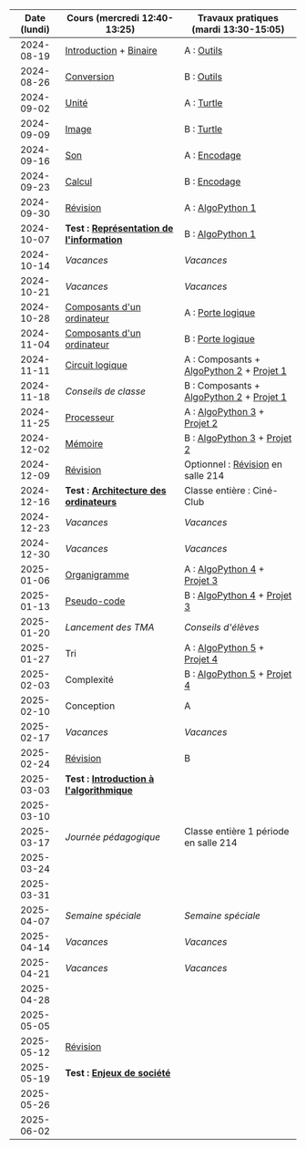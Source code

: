 | Date (lundi) | Cours (mercredi 12:40-13:25)                                      | Travaux pratiques (mardi 13:30-15:05)                                                            |
| :----------: | ----------------------------------------------------------------- | ------------------------------------------------------------------------------------------------ |
|  2024-08-19  | [Introduction](/docs/1m/intro) + [Binaire](/docs/1m/repr/binaire) | A : [Outils](/docs/1m/prog/outils)                                                               |
|  2024-08-26  | [Conversion](/docs/1m/repr/conversion)                            | B : [Outils](/docs/1m/prog/outils)                                                               |
|  2024-09-02  | [Unité](/docs/1m/repr/unite)                                      | A : [Turtle](/docs/1m/prog/turtle)                                                               |
|  2024-09-09  | [Image](/docs/1m/repr/image)                                      | B : [Turtle](/docs/1m/prog/turtle)                                                               |
|  2024-09-16  | [Son](/docs/1m/repr/son)                                          | A : [Encodage](/docs/1m/repr/encodage)                                                           |
|  2024-09-23  | [Calcul](/docs/1m/repr/calcul)                                    | B : [Encodage](/docs/1m/repr/encodage)                                                           |
|  2024-09-30  | [Révision](/docs/1m/repr/revision)                                | A : [AlgoPython 1](/docs/1m/prog/algopython-1)                                                   |
|  2024-10-07  | **Test : [Représentation de l'information](/docs/1m/repr)**       | B : [AlgoPython 1](/docs/1m/prog/algopython-1)                                                   |
|  2024-10-14  | _Vacances_                                                        | _Vacances_                                                                                       |
|  2024-10-21  | _Vacances_                                                        | _Vacances_                                                                                       |
|  2024-10-28  | [Composants d'un ordinateur](/docs/1m/arch/composants)            | A : [Porte logique](/docs/1m/arch/porte)                                                         |
|  2024-11-04  | [Composants d'un ordinateur](/docs/1m/arch/composants)            | B : [Porte logique](/docs/1m/arch/porte)                                                         |
|  2024-11-11  | [Circuit logique](/docs/1m/arch/circuit)                          | A : Composants + [AlgoPython 2](/docs/1m/prog/algopython-2) + [Projet 1](/docs/1m/prog/projet-1) |
|  2024-11-18  | _Conseils de classe_                                              | B : Composants + [AlgoPython 2](/docs/1m/prog/algopython-2) + [Projet 1](/docs/1m/prog/projet-1) |
|  2024-11-25  | [Processeur](/docs/1m/arch/processeur)                            | A : [AlgoPython 3](/docs/1m/prog/algopython-3) + [Projet 2](/docs/1m/prog/projet-2)              |
|  2024-12-02  | [Mémoire](/docs/1m/arch/memoire)                                  | B : [AlgoPython 3](/docs/1m/prog/algopython-3) + [Projet 2](/docs/1m/prog/projet-2)              |
|  2024-12-09  | [Révision](/docs/1m/arch/revision)                                | Optionnel : [Révision](/docs/1m/arch/revision) en salle 214                                      |
|  2024-12-16  | **Test : [Architecture des ordinateurs](/docs/1m/arch)**          | Classe entière : Ciné-Club                                                                       |
|  2024-12-23  | _Vacances_                                                        | _Vacances_                                                                                       |
|  2024-12-30  | _Vacances_                                                        | _Vacances_                                                                                       |
|  2025-01-06  | [Organigramme](/docs/1m/algo/organigramme)                        | A : [AlgoPython 4](/docs/1m/prog/algopython-4) + [Projet 3](/docs/1m/prog/projet-3)              |
|  2025-01-13  | [Pseudo-code](/docs/1m/algo/pseudocode)                           | B : [AlgoPython 4](/docs/1m/prog/algopython-4) + [Projet 3](/docs/1m/prog/projet-3)              |
|  2025-01-20  | _Lancement des TMA_                                               | _Conseils d'élèves_                                                                              |
|  2025-01-27  | Tri                                                               | A : [AlgoPython 5](/docs/1m/prog/algopython-5) + [Projet 4](/docs/1m/prog/projet-4)              |
|  2025-02-03  | Complexité                                                        | B : [AlgoPython 5](/docs/1m/prog/algopython-5) + [Projet 4](/docs/1m/prog/projet-4)              |
|  2025-02-10  | Conception                                                        | A                                                                                                |
|  2025-02-17  | _Vacances_                                                        | _Vacances_                                                                                       |
|  2025-02-24  | [Révision](/docs/1m/algo/revision)                                | B                                                                                                |
|  2025-03-03  | **Test : [Introduction à l'algorithmique](/docs/1m/algo)**        |                                                                                                  |
|  2025-03-10  |                                                                   |                                                                                                  |
|  2025-03-17  | _Journée pédagogique_                                             | Classe entière 1 période en salle 214                                                            |
|  2025-03-24  |                                                                   |                                                                                                  |
|  2025-03-31  |                                                                   |                                                                                                  |
|  2025-04-07  | _Semaine spéciale_                                                | _Semaine spéciale_                                                                               |
|  2025-04-14  | _Vacances_                                                        | _Vacances_                                                                                       |
|  2025-04-21  | _Vacances_                                                        | _Vacances_                                                                                       |
|  2025-04-28  |                                                                   |                                                                                                  |
|  2025-05-05  |                                                                   |                                                                                                  |
|  2025-05-12  | [Révision](/docs/1m/enje/revision)                                |                                                                                                  |
|  2025-05-19  | **Test : [Enjeux de société](/docs/1m/enje)**                     |                                                                                                  |
|  2025-05-26  |                                                                   |                                                                                                  |
|  2025-06-02  |                                                                   |                                                                                                  |
